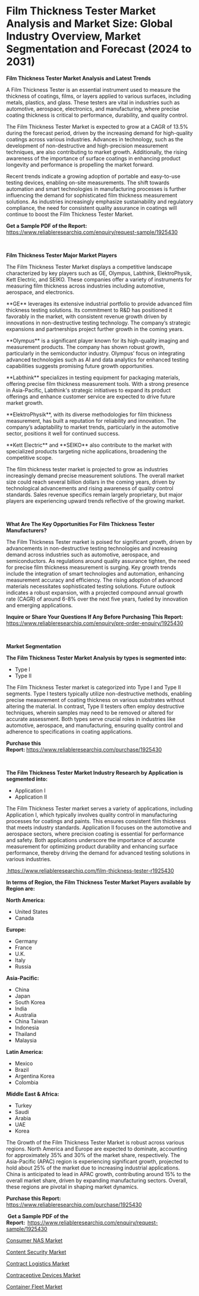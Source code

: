 <p><h1>Film Thickness Tester Market Analysis and Market Size: Global Industry Overview, Market Segmentation and Forecast (2024 to 2031)</h1></p><p><strong>Film Thickness Tester Market Analysis and Latest Trends</strong></p>
<p><p>A Film Thickness Tester is an essential instrument used to measure the thickness of coatings, films, or layers applied to various surfaces, including metals, plastics, and glass. These testers are vital in industries such as automotive, aerospace, electronics, and manufacturing, where precise coating thickness is critical to performance, durability, and quality control.</p><p>The Film Thickness Tester Market is expected to grow at a CAGR of 13.5% during the forecast period, driven by the increasing demand for high-quality coatings across various industries. Advances in technology, such as the development of non-destructive and high-precision measurement techniques, are also contributing to market growth. Additionally, the rising awareness of the importance of surface coatings in enhancing product longevity and performance is propelling the market forward.</p><p>Recent trends indicate a growing adoption of portable and easy-to-use testing devices, enabling on-site measurements. The shift towards automation and smart technologies in manufacturing processes is further influencing the demand for sophisticated film thickness measurement solutions. As industries increasingly emphasize sustainability and regulatory compliance, the need for consistent quality assurance in coatings will continue to boost the Film Thickness Tester Market.</p></p>
<p><strong>Get a Sample PDF of the Report:&nbsp;</strong> <a href="https://www.reliableresearchiq.com/enquiry/request-sample/1925430?utm_campaign=1769&utm_medium=2&utm_source=Github&utm_content=ia&utm_term=24102024&utm_id=film-thickness-tester">https://www.reliableresearchiq.com/enquiry/request-sample/1925430</a></p>
<p>&nbsp;</p>
<p><strong>Film Thickness Tester Major Market Players</strong></p>
<p><p>The Film Thickness Tester Market displays a competitive landscape characterized by key players such as GE, Olympus, Labthink, ElektroPhysik, Kett Electric, and SEIKO. These companies offer a variety of instruments for measuring film thickness across industries including automotive, aerospace, and electronics.</p><p>**GE** leverages its extensive industrial portfolio to provide advanced film thickness testing solutions. Its commitment to R&D has positioned it favorably in the market, with consistent revenue growth driven by innovations in non-destructive testing technology. The company’s strategic expansions and partnerships project further growth in the coming years.</p><p>**Olympus** is a significant player known for its high-quality imaging and measurement products. The company has shown robust growth, particularly in the semiconductor industry. Olympus’ focus on integrating advanced technologies such as AI and data analytics for enhanced testing capabilities suggests promising future growth opportunities.</p><p>**Labthink** specializes in testing equipment for packaging materials, offering precise film thickness measurement tools. With a strong presence in Asia-Pacific, Labthink's strategic initiatives to expand its product offerings and enhance customer service are expected to drive future market growth.</p><p>**ElektroPhysik**, with its diverse methodologies for film thickness measurement, has built a reputation for reliability and innovation. The company’s adaptability to market trends, particularly in the automotive sector, positions it well for continued success.</p><p>**Kett Electric** and **SEIKO** also contribute to the market with specialized products targeting niche applications, broadening the competitive scope.</p><p>The film thickness tester market is projected to grow as industries increasingly demand precise measurement solutions. The overall market size could reach several billion dollars in the coming years, driven by technological advancements and rising awareness of quality control standards. Sales revenue specifics remain largely proprietary, but major players are experiencing upward trends reflective of the growing market.</p></p>
<p>&nbsp;</p>
<p><strong>What Are The Key Opportunities For Film Thickness Tester Manufacturers?</strong></p>
<p><p>The Film Thickness Tester market is poised for significant growth, driven by advancements in non-destructive testing technologies and increasing demand across industries such as automotive, aerospace, and semiconductors. As regulations around quality assurance tighten, the need for precise film thickness measurement is surging. Key growth trends include the integration of smart technologies and automation, enhancing measurement accuracy and efficiency. The rising adoption of advanced materials necessitates sophisticated testing solutions. Future outlook indicates a robust expansion, with a projected compound annual growth rate (CAGR) of around 6-8% over the next five years, fueled by innovation and emerging applications.</p></p>
<p><strong>Inquire or Share Your Questions If Any Before Purchasing This Report:</strong> <a href="https://www.reliableresearchiq.com/enquiry/pre-order-enquiry/1925430?utm_campaign=1769&utm_medium=2&utm_source=Github&utm_content=ia&utm_term=24102024&utm_id=film-thickness-tester">https://www.reliableresearchiq.com/enquiry/pre-order-enquiry/1925430</a></p>
<p>&nbsp;</p>
<p><strong>Market Segmentation</strong></p>
<p><strong>The Film Thickness Tester Market Analysis by types is segmented into:</strong></p>
<p><ul><li>Type I</li><li>Type II</li></ul></p>
<p><p>The Film Thickness Tester market is categorized into Type I and Type II segments. Type I testers typically utilize non-destructive methods, enabling precise measurement of coating thickness on various substrates without altering the material. In contrast, Type II testers often employ destructive techniques, wherein samples may need to be removed or altered for accurate assessment. Both types serve crucial roles in industries like automotive, aerospace, and manufacturing, ensuring quality control and adherence to specifications in coating applications.</p></p>
<p><strong>Purchase this Report:&nbsp;</strong><a href="https://www.reliableresearchiq.com/purchase/1925430?utm_campaign=1769&utm_medium=2&utm_source=Github&utm_content=ia&utm_term=24102024&utm_id=film-thickness-tester">https://www.reliableresearchiq.com/purchase/1925430</a></p>
<p>&nbsp;</p>
<p><strong>The Film Thickness Tester Market Industry Research by Application is segmented into:</strong></p>
<p><ul><li>Application I</li><li>Application II</li></ul></p>
<p><p>The Film Thickness Tester market serves a variety of applications, including Application I, which typically involves quality control in manufacturing processes for coatings and paints. This ensures consistent film thickness that meets industry standards. Application II focuses on the automotive and aerospace sectors, where precision coating is essential for performance and safety. Both applications underscore the importance of accurate measurement for optimizing product durability and enhancing surface performance, thereby driving the demand for advanced testing solutions in various industries.</p></p>
<p><a href="https://www.reliableresearchiq.com/film-thickness-tester-r1925430?utm_campaign=1769&utm_medium=2&utm_source=Github&utm_content=ia&utm_term=24102024&utm_id=film-thickness-tester">&nbsp;https://www.reliableresearchiq.com/film-thickness-tester-r1925430</a></p>
<p><strong>In terms of Region, the Film Thickness Tester Market Players available by Region are:</strong></p>
<p>
    <p> <strong> North America: </strong>
        <ul>
            <li>United States</li>
            <li>Canada</li>
        </ul>
        </p> 
    <p> <strong> Europe: </strong>
        <ul>
            <li>Germany</li>
            <li>France</li>
            <li>U.K.</li>
            <li>Italy</li>
            <li>Russia</li>
        </ul>
        </p> 
    <p> <strong> Asia-Pacific: </strong>
        <ul>
            <li>China</li>
            <li>Japan</li>
            <li>South Korea</li>
            <li>India</li>
            <li>Australia</li>
            <li>China Taiwan</li>
            <li>Indonesia</li>
            <li>Thailand</li>
            <li>Malaysia</li>
        </ul>
        </p> 
    <p> <strong> Latin America: </strong>
        <ul>
            <li>Mexico</li>
            <li>Brazil</li>
            <li>Argentina Korea</li>
            <li>Colombia</li>
        </ul>
        </p> 
    <p> <strong> Middle East & Africa: </strong>
        <ul>
            <li>Turkey</li>
            <li>Saudi</li>
            <li>Arabia</li>
            <li>UAE</li>
            <li>Korea</li>
        </ul>
    </p>
    </p>
<p><p>The Growth of the Film Thickness Tester Market is robust across various regions. North America and Europe are expected to dominate, accounting for approximately 35% and 30% of the market share, respectively. The Asia-Pacific (APAC) region is experiencing significant growth, projected to hold about 25% of the market due to increasing industrial applications. China is anticipated to lead in APAC growth, contributing around 15% to the overall market share, driven by expanding manufacturing sectors. Overall, these regions are pivotal in shaping market dynamics.</p></p>
<p><strong>Purchase this Report: </strong><a href="https://www.reliableresearchiq.com/purchase/1925430?utm_campaign=1769&utm_medium=2&utm_source=Github&utm_content=ia&utm_term=24102024&utm_id=film-thickness-tester">https://www.reliableresearchiq.com/purchase/1925430</a></p>
<p>&nbsp;<strong>Get a Sample PDF of the Report:&nbsp;&nbsp;</strong><a href="https://www.reliableresearchiq.com/enquiry/request-sample/1925430?utm_campaign=1769&utm_medium=2&utm_source=Github&utm_content=ia&utm_term=24102024&utm_id=film-thickness-tester">https://www.reliableresearchiq.com/enquiry/request-sample/1925430</a></p>
<p><strong></strong></p>
<p><p><a href="https://www.linkedin.com/pulse/navigating-global-consumer-nas-market-from-trends-strategy-fhzqf?utm_campaign=1769&utm_medium=2&utm_source=Github&utm_content=ia&utm_term=24102024&utm_id=film-thickness-tester">Consumer NAS Market</a></p><p><a href="https://www.linkedin.com/pulse/content-security-market-forecast-global-trends-analysis-from-2bykf?utm_campaign=1769&utm_medium=2&utm_source=Github&utm_content=ia&utm_term=24102024&utm_id=film-thickness-tester">Content Security Market</a></p><p><a href="https://www.linkedin.com/pulse/contract-logistics-industry-insights-report-analyzing-market-o9ylf?utm_campaign=1769&utm_medium=2&utm_source=Github&utm_content=ia&utm_term=24102024&utm_id=film-thickness-tester">Contract Logistics Market</a></p><p><a href="https://www.linkedin.com/pulse/contraceptive-devices-market-navigating-challenges-unlocking-8kekf?utm_campaign=1769&utm_medium=2&utm_source=Github&utm_content=ia&utm_term=24102024&utm_id=film-thickness-tester">Contraceptive Devices Market</a></p><p><a href="https://www.linkedin.com/pulse/container-fleet-market-velocity-136-cagr-trajectory-2024-2031-htmyf?utm_campaign=1769&utm_medium=2&utm_source=Github&utm_content=ia&utm_term=24102024&utm_id=film-thickness-tester">Container Fleet Market</a></p></p>
